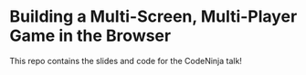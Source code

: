 # Building a Multi-Screen, Multi-Player Game in the Browser
This repo contains the slides and code for the CodeNinja talk!
